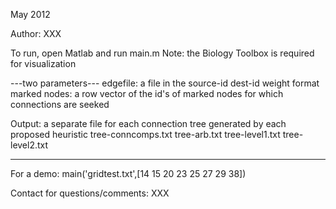 
May 2012

Author: XXX

To run, open Matlab and run main.m
Note: the Biology Toolbox is required for visualization

---two parameters---
edgefile: a file in the source-id dest-id weight format
marked nodes: a row vector of the id's of marked nodes for which connections are seeked

Output:
a separate file for each connection tree generated by each proposed heuristic
	tree-conncomps.txt
	tree-arb.txt
	tree-level1.txt
	tree-level2.txt
_____________________________________________
For a demo:
main('gridtest.txt',[14    15    20    23    25    27    29     38])



Contact for questions/comments: XXX
